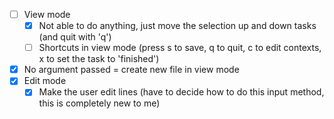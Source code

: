 - [ ] View mode
	- [x] Not able to do anything, just move the selection up and down tasks (and quit with 'q')
	- [ ] Shortcuts in view mode (press s to save, q to quit, c to edit contexts, x to set the task to 'finished')
- [x] No argument passed = create new file in view mode
- [x] Edit mode
	- [x] Make the user edit lines (have to decide how to do this input method, this is completely new to me)
